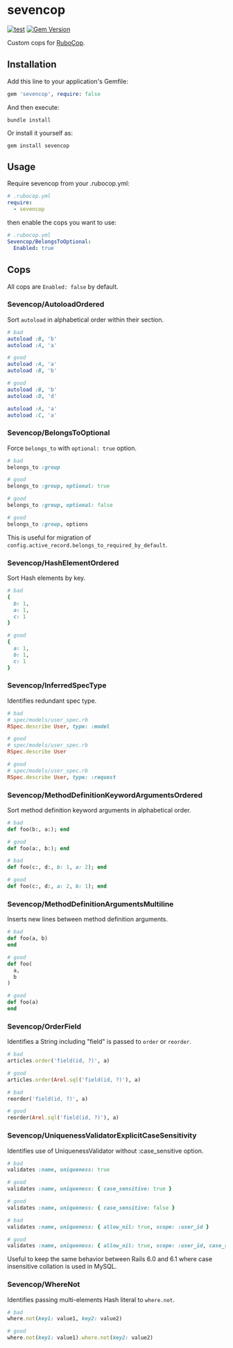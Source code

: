 # sevencop

[![test](https://github.com/r7kamura/sevencop/actions/workflows/test.yml/badge.svg)](https://github.com/r7kamura/sevencop/actions/workflows/test.yml)
[![Gem Version](https://badge.fury.io/rb/sevencop.svg)](https://rubygems.org/gems/sevencop)

Custom cops for [RuboCop](https://github.com/rubocop/rubocop).

## Installation

Add this line to your application's Gemfile:

```ruby
gem 'sevencop', require: false
```

And then execute:

```
bundle install
```

Or install it yourself as:

```
gem install sevencop
```

## Usage

Require sevencop from your .rubocop.yml:

```yaml
# .rubocop.yml
require:
  - sevencop
```

then enable the cops you want to use:

```yaml
# .rubocop.yml
Sevencop/BelongsToOptional:
  Enabled: true
```

## Cops

All cops are `Enabled: false` by default.

### Sevencop/AutoloadOrdered

Sort `autoload` in alphabetical order within their section.

```ruby
# bad
autoload :B, 'b'
autoload :A, 'a'

# good
autoload :A, 'a'
autoload :B, 'b'

# good
autoload :B, 'b'
autoload :D, 'd'

autoload :A, 'a'
autoload :C, 'a'
```

### Sevencop/BelongsToOptional

Force `belongs_to` with `optional: true` option.

```ruby
# bad
belongs_to :group

# good
belongs_to :group, optional: true

# good
belongs_to :group, optional: false

# good
belongs_to :group, options
```

This is useful for migration of `config.active_record.belongs_to_required_by_default`.

### Sevencop/HashElementOrdered

Sort Hash elements by key.

```ruby
# bad
{
  b: 1,
  a: 1,
  c: 1
}

# good
{
  a: 1,
  b: 1,
  c: 1
}
```

### Sevencop/InferredSpecType

Identifies redundant spec type.

```ruby
# bad
# spec/models/user_spec.rb
RSpec.describe User, type: :model

# good
# spec/models/user_spec.rb
RSpec.describe User

# good
# spec/models/user_spec.rb
RSpec.describe User, type: :request
```

### Sevencop/MethodDefinitionKeywordArgumentsOrdered

Sort method definition keyword arguments in alphabetical order.

```ruby
# bad
def foo(b:, a:); end

# good
def foo(a:, b:); end

# bad
def foo(c:, d:, b: 1, a: 2); end

# good
def foo(c:, d:, a: 2, b: 1); end
```

### Sevencop/MethodDefinitionArgumentsMultiline

Inserts new lines between method definition arguments.

```ruby
# bad
def foo(a, b)
end

# good
def foo(
  a,
  b
)

# good
def foo(a)
end
```

### Sevencop/OrderField

Identifies a String including "field" is passed to `order` or `reorder`.

```ruby
# bad
articles.order('field(id, ?)', a)

# good
articles.order(Arel.sql('field(id, ?)'), a)

# bad
reorder('field(id, ?)', a)

# good
reorder(Arel.sql('field(id, ?)'), a)
```

### Sevencop/UniquenessValidatorExplicitCaseSensitivity

Identifies use of UniquenessValidator without :case_sensitive option.

```ruby
# bad
validates :name, uniqueness: true

# good
validates :name, uniqueness: { case_sensitive: true }

# good
validates :name, uniqueness: { case_sensitive: false }

# bad
validates :name, uniqueness: { allow_nil: true, scope: :user_id }

# good
validates :name, uniqueness: { allow_nil: true, scope: :user_id, case_sensitive: true }
```

Useful to keep the same behavior between Rails 6.0 and 6.1 where case insensitive collation is used in MySQL.

### Sevencop/WhereNot

Identifies passing multi-elements Hash literal to `where.not`.

```ruby
# bad
where.not(key1: value1, key2: value2)

# good
where.not(key1: value1).where.not(key2: value2)
```
